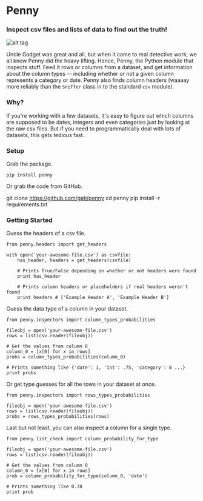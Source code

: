 Penny
========

### Inspect csv files and lists of data to find out the truth!

![alt tag](http://www.martianwatches.com/wp-content/uploads/2013/10/InspectorGadget.jpg)

Uncle Gadget was great and all, but when it came to real detective work, we all know Penny did the heavy lifting. Hence, Penny, the Python module that inspects stuff. Feed it rows or columns from a dataset, and get information about the column types -- including whether or not a given column represents a category or date. Penny also finds column headers (waaaay more reliably than the `Sniffer` class in to the standard `csv` module).

### Why?

If you're working with a few datasets, it's easy to figure out which columns are supposed to be dates, integers and even categories just by looking at the raw csv files. But if you need to programmatically deal with lots of datasets, this gets tedious fast. 

### Setup

Grab the package.

    pip install penny

Or grab the code from GitHub.

   git clone https://github.com/gati/penny
   cd penny
   pip install -r requirements.txt

### Getting Started

Guess the headers of a csv file.

    from penny.headers import get_headers

    with open('your-awesome-file.csv') as csvfile:
        has_header, headers = get_headers(csvfile)
        
        # Prints True/False depending on whether or not headers were found
        print has_header 

        # Prints column headers or placeholders if real headers weren't found
        print headers # ['Example Header A', 'Example Header B']

Guess the data type of a column in your dataset.
    
    from penny.inspectors import column_types_probabilities

    fileobj = open('your-awesome-file.csv')
    rows = list(csv.reader(fileobj))

    # Get the values from column 0
    column_0 = [x[0] for x in rows]
    probs = column_types_probabilities(column_0)

    # Prints something like {'date': 1, 'int': .75, 'category': 0 ...}
    print probs

Or get type guesses for all the rows in your dataset at once.
    
    from penny.inspectors import rows_types_probabilities

    fileobj = open('your-awesome-file.csv')
    rows = list(csv.reader(fileobj))
    probs = rows_types_probabilities(rows)

Last but not least, you can also inspect a column for a single type.
    
    from penny.list_check import column_probability_for_type

    fileobj = open('your-awesome-file.csv')
    rows = list(csv.reader(fileobj))

    # Get the values from column 0
    column_0 = [x[0] for x in rows]
    prob = column_probability_for_type(column_0, 'date')

    # Prints something like 0.78
    print prob
